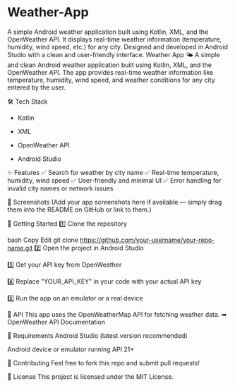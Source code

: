 # Weather-App
A simple Android weather application built using Kotlin, XML, and the OpenWeather API. It displays real-time weather information (temperature, humidity, wind speed, etc.) for any city. Designed and developed in Android Studio with a clean and user-friendly interface.
Weather App 🌤️
A simple and clean Android weather application built using Kotlin, XML, and the OpenWeather API. The app provides real-time weather information like temperature, humidity, wind speed, and weather conditions for any city entered by the user.

🛠️ Tech Stack
* Kotlin

* XML

* OpenWeather API

* Android Studio

✨ Features
✅ Search for weather by city name
✅ Real-time temperature, humidity, wind speed
✅ User-friendly and minimal UI
✅ Error handling for invalid city names or network issues

📸 Screenshots
(Add your app screenshots here if available — simply drag them into the README on GitHub or link to them.)

🚀 Getting Started
1️⃣ Clone the repository

bash
Copy
Edit
git clone https://github.com/your-username/your-repo-name.git
2️⃣ Open the project in Android Studio

3️⃣ Get your API key from OpenWeather

4️⃣ Replace "YOUR_API_KEY" in your code with your actual API key

5️⃣ Run the app on an emulator or a real device

🔑 API
This app uses the OpenWeatherMap API for fetching weather data.
➡ OpenWeather API Documentation

📌 Requirements
Android Studio (latest version recommended)

Android device or emulator running API 21+

🤝 Contributing
Feel free to fork this repo and submit pull requests!

📄 License
This project is licensed under the MIT License.
